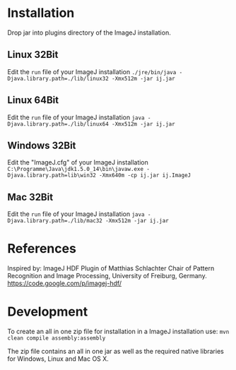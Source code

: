 # Installation

Drop jar into plugins directory of the ImageJ installation.

## Linux 32Bit
Edit the `run` file of your ImageJ installation
`./jre/bin/java -Djava.library.path=./lib/linux32 -Xmx512m -jar ij.jar`

## Linux 64Bit
Edit the `run` file of your ImageJ installation
`java -Djava.library.path=./lib/linux64 -Xmx512m -jar ij.jar`

## Windows 32Bit
Edit the "ImageJ.cfg" of your ImageJ installation
`C:\Programme\Java\jdk1.5.0_14\bin\javaw.exe -Djava.library.path=lib\win32 -Xmx640m -cp ij.jar ij.ImageJ`

## Mac 32Bit
Edit the `run` file of your ImageJ installation
`java -Djava.library.path=./lib/mac32 -Xmx512m -jar ij.jar`



# References 
Inspired by: ImageJ HDF Plugin of Matthias Schlachter Chair of Pattern Recognition and Image Processing, University of Freiburg, Germany.
https://code.google.com/p/imagej-hdf/


# Development
To create an all in one zip file for installation in a ImageJ installation use: 
`mvn clean compile assembly:assembly`

The zip file contains an all in one jar as well as the required native libraries for Windows, Linux and Mac OS X.
